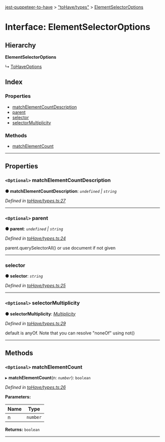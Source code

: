 [jest-puppeteer-to-have](../README.md) > ["toHave/types"](../modules/_tohave_types_.md) > [ElementSelectorOptions](../interfaces/_tohave_types_.elementselectoroptions.md)

# Interface: ElementSelectorOptions

## Hierarchy

**ElementSelectorOptions**

↳  [ToHaveOptions](_tohave_types_.tohaveoptions.md)

## Index

### Properties

* [matchElementCountDescription](_tohave_types_.elementselectoroptions.md#matchelementcountdescription)
* [parent](_tohave_types_.elementselectoroptions.md#parent)
* [selector](_tohave_types_.elementselectoroptions.md#selector)
* [selectorMultiplicity](_tohave_types_.elementselectoroptions.md#selectormultiplicity)

### Methods

* [matchElementCount](_tohave_types_.elementselectoroptions.md#matchelementcount)

---

## Properties

<a id="matchelementcountdescription"></a>

### `<Optional>` matchElementCountDescription

**● matchElementCountDescription**: *`undefined` \| `string`*

*Defined in [toHave/types.ts:27](https://github.com/cancerberoSgx/jest-puppeteer-to-have/blob/a7ee247/src/toHave/types.ts#L27)*

___
<a id="parent"></a>

### `<Optional>` parent

**● parent**: *`undefined` \| `string`*

*Defined in [toHave/types.ts:24](https://github.com/cancerberoSgx/jest-puppeteer-to-have/blob/a7ee247/src/toHave/types.ts#L24)*

parent.querySelectorAll() or use document if not given

___
<a id="selector"></a>

###  selector

**● selector**: *`string`*

*Defined in [toHave/types.ts:25](https://github.com/cancerberoSgx/jest-puppeteer-to-have/blob/a7ee247/src/toHave/types.ts#L25)*

___
<a id="selectormultiplicity"></a>

### `<Optional>` selectorMultiplicity

**● selectorMultiplicity**: *[Multiplicity](../modules/_tohave_types_.md#multiplicity)*

*Defined in [toHave/types.ts:29](https://github.com/cancerberoSgx/jest-puppeteer-to-have/blob/a7ee247/src/toHave/types.ts#L29)*

default is anyOf. Note that you can resolve "noneOf" using not()

___

## Methods

<a id="matchelementcount"></a>

### `<Optional>` matchElementCount

▸ **matchElementCount**(n: *`number`*): `boolean`

*Defined in [toHave/types.ts:26](https://github.com/cancerberoSgx/jest-puppeteer-to-have/blob/a7ee247/src/toHave/types.ts#L26)*

**Parameters:**

| Name | Type |
| ------ | ------ |
| n | `number` |

**Returns:** `boolean`

___

